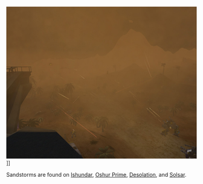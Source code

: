 ![](../images/Sandstormsmall.jpg "fig:Sandstormsmall.jpg")\]\]

Sandstorms are found on [Ishundar](../locations/Ishundar.md),
[Oshur Prime](../locations/Oshur_Prime.md),
[Desolation](../locations/Desolation.md), and [Solsar](../locations/Solsar.md).


